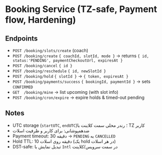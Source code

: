 # Booking Service (TZ-safe, Payment flow, Hardening)

## Endpoints
- `POST /booking/slots/create` (coach)
- `POST /booking/create` `{ coachId, slotId, mode }` → returns `{ id, status:'PENDING', paymentCheckoutUrl, expiresAt }`
- `POST /booking/cancel` `{ id }`
- `POST /booking/reschedule` `{ id, newSlotId }`
- `POST /booking/hold` `{ slotId }` → `{ token, expiresAt }`
- `POST /booking/payments/success` `{ bookingId, paymentId }` → sets `CONFIRMED`
- `GET  /booking/mine` → list upcoming (with slot info)
- `POST /booking/cron/expire` → expire holds & timed-out pending

## Notes
- UTC storage (`startUTC`, `endUTC`)؛ رندر محلی سمت کلاینت با TZ کاربر
- ضد‌همپوشانی: برای کاربر و ظرفیت اسلات
- Payment timeout: 30 دقیقه → `PENDING` به `CANCELLED`
- Hold TTL: 10 دقیقه روی اسلات (یک hold در هر اسلات)
- DST-safe: تبدیل نمایش با `Intl` در سمت سرویس/کلاینت
